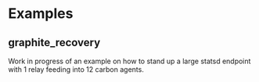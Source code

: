 Examples
==================

graphite_recovery
----------

Work in progress of an example on how to stand up a large statsd endpoint with 1 relay feeding into 12 carbon agents.
